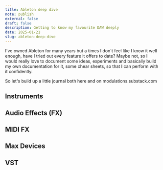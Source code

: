 ```yaml
---
title: Ableton deep dive
note: publish
external: false
draft: false
description: Getting to know my favourite DAW deeply
date: 2025-01-21
slug: ableton-deep-dive
---
```


I've owned Ableton for many years but a times I don't feel like I know it well enough, have I tried out every feature it offers to date? Maybe not, so I would really love to document some ideas, experiments and basically build my own documentation for it, some chear sheets, so that I can perform with it confidently.

So let's build up a little journal both here and on modulations.substack.com

## Instruments
## Audio Effects (FX)
## MIDI FX
## Max Devices
## VST

